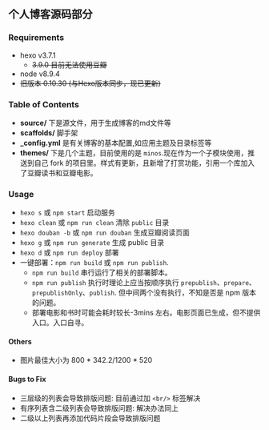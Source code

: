 ## 个人博客源码部分

### Requirements

* hexo v3.7.1
  * ~~3.9.0 目前无法使用豆瓣~~
* node v8.9.4
* ~~旧版本 0.10.30 (与Hexo版本同步，现已更新)~~

### Table of Contents

* **source/** 下是源文件，用于生成博客的md文件等
* **scaffolds/** 脚手架
* **_config.yml** 是有关博客的基本配置,如应用主题及目录标签等
* **themes/** 下是几个主题，目前使用的是 `minos`.现在作为一个子模块使用，推送到自己 fork 的项目里。样式有更新，且新增了打赏功能，引用一个库加入了豆瓣读书和豆瓣电影。

### Usage

* `hexo s` 或 `npm start` 启动服务
* `hexo clean` 或 `npm run clean` 清除 `public` 目录
* `hexo douban -b` 或 `npm run douban` 生成豆瓣阅读页面
* `hexo g` 或 `npm run generate` 生成 public 目录
* `hexo d` 或 `npm run deploy` 部署
* 一键部署：`npm run build` 或 `npm run publish`.
  * `npm run build` 串行运行了相关的部署脚本。
  * `npm run publish` 执行时理论上应当按顺序执行 `prepublish`、`prepare`、`prepublishOnly`、`publish`. 但中间两个没有执行，不知是否是 npm 版本的问题。
  * 部署电影和书时可能会耗时较长-3mins 左右。电影页面已生成，但不提供入口。入口自寻。

#### Others

* 图片最佳大小为 800 * 342.2/1200 * 520

#### Bugs to Fix

* 三层级的列表会导致排版问题: 目前通过加 `<br/>` 标签解决
* 有序列表含二级列表会导致排版问题: 解决办法同上
* 二级以上列表再添加代码片段会导致排版问题
